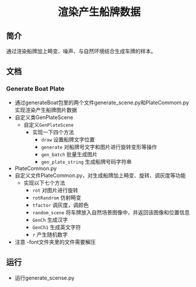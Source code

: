 <h1><p align="center">渲染产生船牌数据</p></h1>

## 简介

通过渲染船牌加上畸变、噪声、与自然环境结合生成车牌的样本。

## 文档

### Generate Boat Plate

- 通过generateBoat包里的两个文件generate_scene.py和PlateCommom.py实现渲染产生船牌图片数据
- 自定义类GenPlateScene
  - 自定义`GenPlateScene`
    - 实现一下四个方法 
      - `draw` 设置船牌文字位置
      - `generate` 对船牌号文字和图片进行旋转变形等操作
      - `gen_batch` 批量生成图片
      - `gen_plate_string` 生成船牌号码字符串
- PlateCommon.py
 - 自定义文件PlateCommon.py，对生成船牌加上畸变、旋转、调灰度等功能
    - 实现以下七个方法     
      - `rot` 对图片进行旋转
      - `rotRandrom` 仿射畸变
      - `tfactor` 调灰度，调颜色
      - `random_scene` 将车牌放入自然场景图像中，并返回该图像和位置信息
      - `GenCh` 生成汉字
      - `GenCh1` 生成英文字符
      - `r` 产生随机数字
- 注意
    -font文件夹里的文件需要解压
## 运行
- 运行generate_scense.py
